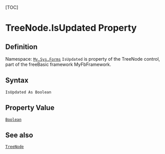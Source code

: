 [TOC]
# TreeNode.IsUpdated Property

## Definition
Namespace: [`My.Sys.Forms`](My.Sys.Forms.md)
`IsUpdated` is property of the TreeNode control, part of the freeBasic framework MyFbFramework.
## Syntax
```freeBasic
IsUpdated As Boolean
```
## Property Value
[`Boolean`]("https://www.freebasic.net/wiki/KeyPgBoolean")
## See also
[`TreeNode`](TreeNode.md)
